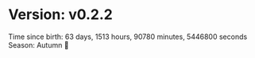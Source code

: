 # Version: v0.2.2
Time since birth: 63 days, 1513 hours, 90780 minutes, 5446800 seconds
Season: Autumn 🍁
